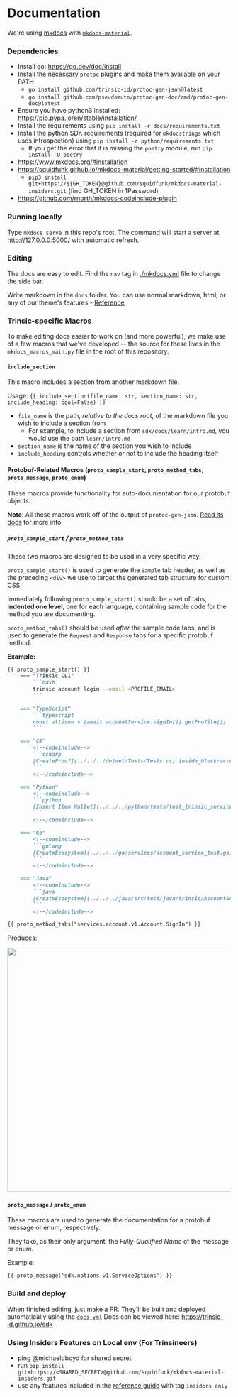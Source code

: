 # Documentation

We're using [mkdocs](https://www.mkdocs.org/) with [`mkdocs-material`](https://squidfunk.github.io/mkdocs-material/).

### Dependencies
- Install go: https://go.dev/doc/install
- Install the necessary `protoc` plugins and make them available on your PATH
  - `go install github.com/trinsic-id/protoc-gen-json@latest`
  - `go install github.com/pseudomuto/protoc-gen-doc/cmd/protoc-gen-doc@latest`
- Ensure you have python3 installed: https://pip.pypa.io/en/stable/installation/
- Install the requirements using `pip install -r docs/requirements.txt`
- Install the python SDK requirements (required for `mkdocstrings` which uses introspection) using `pip install -r python/requirements.txt`
  - If you get the error that it is missing the `poetry` module, run  `pip install -U poetry`
- https://www.mkdocs.org/#installation
- https://squidfunk.github.io/mkdocs-material/getting-started/#installation
  - `pip3 install git+https://${GH_TOKEN}@github.com/squidfunk/mkdocs-material-insiders.git` (find GH_TOKEN in 1Password)
- https://github.com/rnorth/mkdocs-codeinclude-plugin

### Running locally

Type `mkdocs serve` in this repo's root. The command will start a server at http://127.0.0.0:5000/ with automatic refresh.

### Editing

The docs are easy to edit. Find the `nav` tag in [./mkdocs.yml](.mkdocs.yml) file to change the side bar.

Write markdown in the `docs` folder. You can use normal markdown, html, or any of our theme's features - [Reference](https://squidfunk.github.io/mkdocs-material-insiders/reference/abbreviations/)

### Trinsic-specific Macros

To make editing docs easier to work on (and more powerful), we make use of a few macros that we've developed -- the source for these lives in the `mkdocs_macros_main.py` file in the root of this repository.

#### `include_section`

This macro includes a section from another markdown file.

Usage: `{{ include_section(file_name: str, section_name: str, include_heading: bool=False) }}`

- `file_name` is the path, _relative to the docs root_, of the markdown file you wish to include a section from
    - For example, to include a section from `sdk/docs/learn/intro.md`, you would use the path `learn/intro.md`
- `section_name` is the name of the section you wish to include
- `include_heading` controls whether or not to include the heading itself

#### Protobuf-Related Macros (`proto_sample_start`, `proto_method_tabs`, `proto_message`, `proto_enum`)

These macros provide functionality for auto-documentation for our protobuf objects.

**Note**: All these macros work off of the output of `protoc-gen-json`. [Read its docs](https://github.com/trinsic-id/protoc-gen-json) for more info.

##### `proto_sample_start` / `proto_method_tabs`

These two macros are designed to be used in a very specific way.

`proto_sample_start()` is used to generate the `Sample` tab header, as well as the preceding `<div>` we use to target the generated tab structure for custom CSS.

Immediately following `proto_sample_start()` should be a set of tabs, **indented one level**, one for each language, containing sample code for the method you are documenting.


`proto_method_tabs()` should be used _after_ the sample code tabs, and is used to generate the `Request` and `Response` tabs for a specific protobuf method.


**Example:**
```markdown
{{ proto_sample_start() }}
    === "Trinsic CLI"
        ```bash
        trinsic account login --email <PROFILE_EMAIL>
        ```

    === "TypeScript"
        ```typescript
        const allison = (await accountService.signIn()).getProfile();
        ```

    === "C#"
        <!--codeinclude-->
        ```csharp
        [CreateProof](../../../dotnet/Tests/Tests.cs) inside_block:accountServiceSignIn
        ```
        <!--/codeinclude-->

    === "Python"
        <!--codeinclude-->
        ```python
        [Insert Item Wallet](../../../python/tests/test_trinsic_services.py) inside_block:accountServiceSignIn
        ```
        <!--/codeinclude-->

    === "Go"
        <!--codeinclude-->
        ```golang
        [CreateEcosystem](../../../go/services/account_service_test.go) inside_block:accountServiceSignIn
        ```
        <!--/codeinclude-->

    === "Java"
        <!--codeinclude-->
        ```java
        [CreateEcosystem](../../../java/src/test/java/trinsic/AccountServiceTest.java) inside_block:accountServiceSignIn
        ```
        <!--/codeinclude-->

{{ proto_method_tabs("services.account.v1.Account.SignIn") }}
```

Produces:

<img src="https://user-images.githubusercontent.com/1294419/172242784-139f45b7-d662-4c71-82c9-7783f7b3886b.gif" width="550"/>


#### `proto_message` / `proto_enum`

These macros are used to generate the documentation for a protobuf message or enum, respectively.

They take, as their only argument, the *Fully-Qualified Name* of the message or enum.

Example:

`{{ proto_message('sdk.options.v1.ServiceOptions') }}`


### Build and deploy

When finished editing, just make a PR.
They'll be built and deployed automatically using the [`docs.yml`](./.github/workflows/docs.yml)
Docs can be viewed here: https://trinsic-id.github.io/sdk

### Using Insiders Features on Local env (For Trinsineers)

- ping @michaeldboyd for shared secret
- run `pip install git+https://<SHARED_SECRET>@github.com/squidfunk/mkdocs-material-insiders.git`
- use any features included in the [reference guide](https://squidfunk.github.io/mkdocs-material/reference/abbreviations/) with tag `insiders only`
